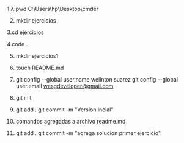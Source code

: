 1.λ pwd
C:\Users\hp\Desktop\cmder

2. mkdir ejercicios

3.cd ejercicios

4.code .

5. mkdir ejercicios1
6.  touch README.md
7. git config --global user.name welinton suarez
  git config --global user.email wesgdeveloper@gmail.com

8. git init
9. git add .
	git commit -m "Version incial"

10. comandos agregadas a archivo readme.md
11. git add .    git commit -m "agrega solucion primer ejercicio".
